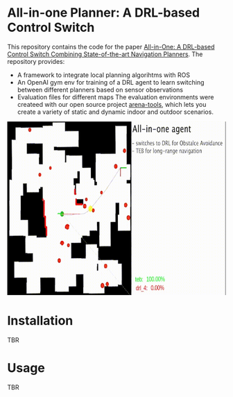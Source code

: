 # All-in-one Planner: A DRL-based Control Switch
This repository contains the code for the paper [All-in-One: A DRL-based Control Switch Combining State-of-the-art Navigation Planners](https://arxiv.org/pdf/2109.11636.pdf). 
The repository provides:
* A framework to integrate local planning algorihtms with ROS
* An OpenAI gym env for training of a DRL agent to learn switching between different planners based on sensor observations
* Evaluation files for different maps
The evaluation environments were createed with our open source project [arena-tools](https://github.com/ignc-research/arena-tools), which lets you create a variety of static and dynamic indoor and outdoor scenarios.

<p align="center">
 <img width="800" height="400" src="/videos/git/9b1a44e50f1d82027578431aaa09df6425371531.gif"> 
<p>
  
# Installation
TBR
# Usage
TBR
